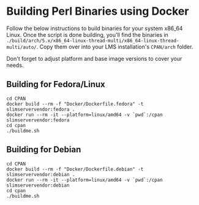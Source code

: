 # Building Perl Binaries using Docker

Follow the below instructions to build binaries for your system x86_64 Linux.
Once the script is done building, you'll find the binaries in
`./build/arch/5.x/x86_64-linux-thread-multi/x86_64-linux-thread-multi/auto/`.
Copy them over into your LMS installation's `CPAN/arch` folder.

Don't forget to adjust platform and base image versions to cover your needs.

## Building for Fedora/Linux

```
cd CPAN
docker build --rm -f "Docker/Dockerfile.fedora" -t slimservervendor:fedora .
docker run --rm -it --platform=linux/amd64 -v `pwd`:/cpan slimservervendor:fedora
cd cpan
./buildme.sh
```

## Building for Debian

```
cd CPAN
docker build --rm -f "Docker/Dockerfile.debian" -t slimservervendor:debian .
docker run --rm -it --platform=linux/amd64 -v `pwd`:/cpan slimservervendor:debian
cd cpan
./buildme.sh
```